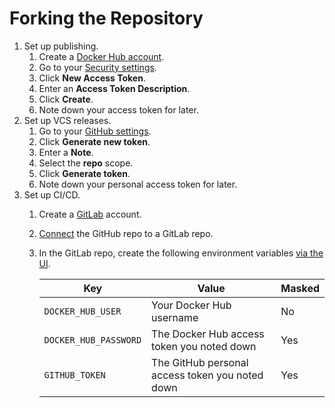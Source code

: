 # Forking the Repository

1. Set up publishing.
    1. Create a [Docker Hub account](https://hub.docker.com/signup?next=%2F%3Fref%3Dlogin).
    1. Go to your [Security settings](https://hub.docker.com/settings/security).
    1. Click **New Access Token**.
    1. Enter an **Access Token Description**.
    1. Click **Create**.
    1. Note down your access token for later.
1. Set up VCS releases.
    1. Go to your [GitHub settings](https://github.com/settings/tokens).
    1. Click **Generate new token**.
    1. Enter a **Note**.
    1. Select the **repo** scope.
    1. Click **Generate token**.
    1. Note down your personal access token for later.
1. Set up CI/CD.
    1. Create a [GitLab](https://gitlab.com/users/sign_in#register-pane) account.
    1. [Connect](https://docs.gitlab.com/ee/ci/ci_cd_for_external_repos/github_integration.html) the GitHub repo to a GitLab repo.
    1. In the GitLab repo, create the following environment variables [via the UI](https://docs.gitlab.com/ee/ci/variables/#via-the-ui).
    
        |Key|Value|Masked|
        |---|---|---|
        |`DOCKER_HUB_USER`|Your Docker Hub username|No|
        |`DOCKER_HUB_PASSWORD`|The Docker Hub access token you noted down|Yes|
        |`GITHUB_TOKEN`|The GitHub personal access token you noted down|Yes|